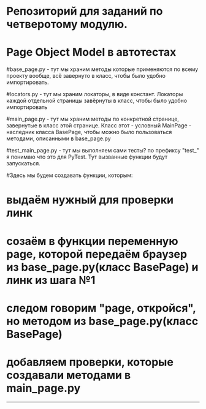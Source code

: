 # Репозиторий для заданий по четверотому модулю.

# Page Object Model в автотестах

#base_page.py - тут мы храним методы которые применяются по всему проекту вообще, всё завернуто в класс, чтобы было удобно импортировать.

#locators.py - тут мы храним локаторы, в виде констант. Локаторы каждой отдельной страницы завёрнуты в класс, чтобы было удобно импортировать

#main_page.py - тут мы храним методы по конкретной странице, завернутые в класс этой странице. Класс этот - условный MainPage - наследник класса BasePage, чтобы можно было пользоваться методами, описанными в base_page.py

#test_main_page.py - тут мы выполняем сами тесты? по префиксу "test_" я понимаю что это для PyTest. Тут вызванные функции будут запускаться.
  
  #Здесь мы будем создавать функции, которым:
  
  # выдаём нужный для проверки линк
  
  # созаём в функции переменную page, которой передаём браузер из base_page.py(класс BasePage) и линк из шага №1
  
  # следом говорим "page, откройся", но методом из base_page.py(класс BasePage)
 
  # добавляем проверки, которые создавали методами в main_page.py
----

